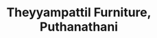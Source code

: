 ---
title: "Theyyampattil Furniture, Puthanathani"
url: /puthanathani/theyyampattil-furniture-puthanathani/
shop: Möbel
---